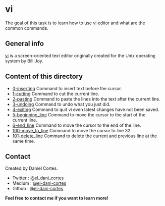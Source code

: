 # vi

The goal of this task is to learn how to use vi editor and what are the common commands.

## General info

[vi](https://www.vim.org/) is a screen-oriented text editor originally created for the Unix operating system by Bill Joy. 

## Content of this directory

 - [0-inserting](https://github.com/el-dani-cortes/holbertonschool-zero_day/blob/master/0x02-vi/0-inserting) Command to insert text before the cursor.
 - [1-cutting](https://github.com/el-dani-cortes/holbertonschool-zero_day/blob/master/0x02-vi/1-cutting) Command to cut the current line.
 - [2-pasting](https://github.com/el-dani-cortes/holbertonschool-zero_day/blob/master/0x02-vi/2-pasting) Command to paste the lines into the text after the current line.
 - [3-undoing](https://github.com/el-dani-cortes/holbertonschool-zero_day/blob/master/0x02-vi/3-undoing) Command to undo what you just did.
 - [4-exiting](https://github.com/el-dani-cortes/holbertonschool-zero_day/blob/master/0x02-vi/4-exiting) Command to quit vi even latest changes have not been saved.
 - [5-beginning_line](https://github.com/el-dani-cortes/holbertonschool-zero_day/blob/master/0x02-vi/5-beginning_line) Command to move the cursor to the start of the current line.
 - [6-end_line](https://github.com/el-dani-cortes/holbertonschool-zero_day/blob/master/0x02-vi/6-end_line) Command to move the cursor to the end of the line.
 - [100-move_to_line](https://github.com/el-dani-cortes/holbertonschool-zero_day/blob/master/0x02-vi/100-move_to_line) Command to move the cursor to line 32.
 - [101-delete_line](https://github.com/el-dani-cortes/holbertonschool-zero_day/blob/master/0x02-vi/101-delete_line) Command to delete the current and previous line at the same time.

## Contact

Created by Daniel Cortes.

 - Twitter : [@el_dani_cortes](https://twitter.com/El_Dani_Cortes)
 - Medium : [@el-dani-cortes](https://el-dani-cortes.medium.com/)
 - Github : [@el-dani-cortes](https://github.com/el-dani-cortes)

**Feel free to contact me if you want to learn more!**

